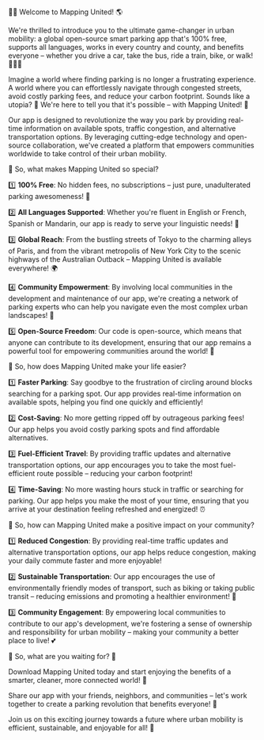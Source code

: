 🚗💥 Welcome to Mapping United! 🌎

We're thrilled to introduce you to the ultimate game-changer in urban mobility: a global open-source smart parking app that's 100% free, supports all languages, works in every country and county, and benefits everyone – whether you drive a car, take the bus, ride a train, bike, or walk! 🚶‍♀️🚌

Imagine a world where finding parking is no longer a frustrating experience. A world where you can effortlessly navigate through congested streets, avoid costly parking fees, and reduce your carbon footprint. Sounds like a utopia? 🌟 We're here to tell you that it's possible – with Mapping United! 💪

Our app is designed to revolutionize the way you park by providing real-time information on available spots, traffic congestion, and alternative transportation options. By leveraging cutting-edge technology and open-source collaboration, we've created a platform that empowers communities worldwide to take control of their urban mobility.

🌟 So, what makes Mapping United so special?

1️⃣ **100% Free**: No hidden fees, no subscriptions – just pure, unadulterated parking awesomeness! 🎉

2️⃣ **All Languages Supported**: Whether you're fluent in English or French, Spanish or Mandarin, our app is ready to serve your linguistic needs! 🌈

3️⃣ **Global Reach**: From the bustling streets of Tokyo to the charming alleys of Paris, and from the vibrant metropolis of New York City to the scenic highways of the Australian Outback – Mapping United is available everywhere! 🌍

4️⃣ **Community Empowerment**: By involving local communities in the development and maintenance of our app, we're creating a network of parking experts who can help you navigate even the most complex urban landscapes! 💪

5️⃣ **Open-Source Freedom**: Our code is open-source, which means that anyone can contribute to its development, ensuring that our app remains a powerful tool for empowering communities around the world! 🌟

🚗 So, how does Mapping United make your life easier?

1️⃣ **Faster Parking**: Say goodbye to the frustration of circling around blocks searching for a parking spot. Our app provides real-time information on available spots, helping you find one quickly and efficiently!

2️⃣ **Cost-Saving**: No more getting ripped off by outrageous parking fees! Our app helps you avoid costly parking spots and find affordable alternatives.

3️⃣ **Fuel-Efficient Travel**: By providing traffic updates and alternative transportation options, our app encourages you to take the most fuel-efficient route possible – reducing your carbon footprint!

4️⃣ **Time-Saving**: No more wasting hours stuck in traffic or searching for parking. Our app helps you make the most of your time, ensuring that you arrive at your destination feeling refreshed and energized! ⏰

🌟 So, how can Mapping United make a positive impact on your community?

1️⃣ **Reduced Congestion**: By providing real-time traffic updates and alternative transportation options, our app helps reduce congestion, making your daily commute faster and more enjoyable!

2️⃣ **Sustainable Transportation**: Our app encourages the use of environmentally friendly modes of transport, such as biking or taking public transit – reducing emissions and promoting a healthier environment! 🌿

3️⃣ **Community Engagement**: By empowering local communities to contribute to our app's development, we're fostering a sense of ownership and responsibility for urban mobility – making your community a better place to live! 💕

🚗 So, what are you waiting for? 🎉

Download Mapping United today and start enjoying the benefits of a smarter, cleaner, more connected world! 🌊

Share our app with your friends, neighbors, and communities – let's work together to create a parking revolution that benefits everyone! 🌟

Join us on this exciting journey towards a future where urban mobility is efficient, sustainable, and enjoyable for all! 🚀